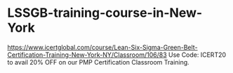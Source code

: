 # LSSGB-training-course-in-New-York
https://www.icertglobal.com/course/Lean-Six-Sigma-Green-Belt-Certification-Training-New-York-NY/Classroom/106/83       Use Code: ICERT20 to avail 20% OFF on our PMP Certification Classroom Training.
